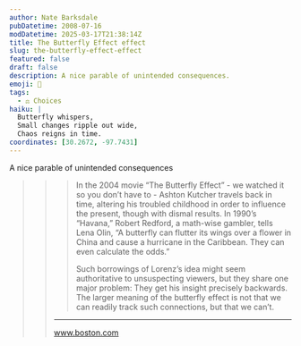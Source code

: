 ```yaml
---
author: Nate Barksdale
pubDatetime: 2008-07-16
modDatetime: 2025-03-17T21:38:14Z
title: The Butterfly Effect effect
slug: the-butterfly-effect-effect
featured: false
draft: false
description: A nice parable of unintended consequences.
emoji: 🦋
tags:
  - ⚖️ Choices
haiku: |
  Butterfly whispers,  
  Small changes ripple out wide,  
  Chaos reigns in time.
coordinates: [30.2672, -97.7431]
---
```


A nice parable of unintended consequences

> > > In the 2004 movie “The Butterfly Effect” \- we watched it so you don’t have to - Ashton Kutcher travels back in time, altering his troubled childhood in order to influence the present, though with dismal results. In 1990’s “Havana,” Robert Redford, a math-wise gambler, tells Lena Olin, “A butterfly can flutter its wings over a flower in China and cause a hurricane in the Caribbean. They can even calculate the odds.”
> > >
> > > Such borrowings of Lorenz’s idea might seem authoritative to unsuspecting viewers, but they share one major problem: They get his insight precisely backwards. The larger meaning of the butterfly effect is not that we can readily track such connections, but that we can’t.
> >
> > ---
> >
> > www.boston.com
